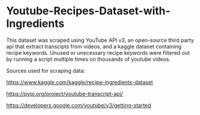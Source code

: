 # Youtube-Recipes-Dataset-with-Ingredients
This dataset was scraped using YouTube API v3, an open-source third party api that extract transcipts from videos, and a kaggle dataset containing recipe keywords.
Unused or unecessary recipe keywords were filtered out by running a script multiple times on thousands of youtube videos. 


Sources used for scraping data:

https://www.kaggle.com/kaggle/recipe-ingredients-dataset

https://pypi.org/project/youtube-transcript-api/

https://developers.google.com/youtube/v3/getting-started
